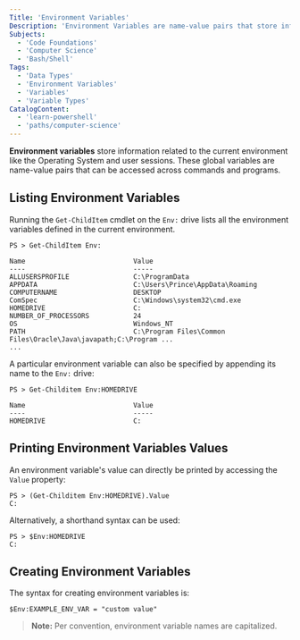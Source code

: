```yaml
---
Title: 'Environment Variables'
Description: 'Environment Variables are name-value pairs that store information related to the current environment. These global variables can be accessed across commands and programs.'
Subjects:
  - 'Code Foundations'
  - 'Computer Science'
  - 'Bash/Shell'
Tags:
  - 'Data Types'
  - 'Environment Variables'
  - 'Variables'
  - 'Variable Types'
CatalogContent:
  - 'learn-powershell'
  - 'paths/computer-science'
---
```


**Environment variables** store information related to the current environment like the Operating System and user sessions. These global variables are name-value pairs that can be accessed across commands and programs.

## Listing Environment Variables

Running the `Get-ChildItem` cmdlet on the `Env:` drive lists all the environment variables defined in the current environment.

```shell
PS > Get-ChildItem Env:

Name                           Value
----                           -----
ALLUSERSPROFILE                C:\ProgramData
APPDATA                        C:\Users\Prince\AppData\Roaming
COMPUTERNAME                   DESKTOP
ComSpec                        C:\Windows\system32\cmd.exe
HOMEDRIVE                      C:
NUMBER_OF_PROCESSORS           24
OS                             Windows_NT
PATH                           C:\Program Files\Common Files\Oracle\Java\javapath;C:\Program ...
...
```

A particular environment variable can also be specified by appending its name to the `Env:` drive:

```shell
PS > Get-Childitem Env:HOMEDRIVE

Name                           Value
----                           -----
HOMEDRIVE                      C:
```

## Printing Environment Variables Values

An environment variable's value can directly be printed by accessing the `Value` property:

```shell
PS > (Get-Childitem Env:HOMEDRIVE).Value
C:
```

Alternatively, a shorthand syntax can be used:

```shell
PS > $Env:HOMEDRIVE
C:
```

## Creating Environment Variables

The syntax for creating environment variables is:

```shell
$Env:EXAMPLE_ENV_VAR = "custom value"
```

> **Note:** Per convention, environment variable names are capitalized.
